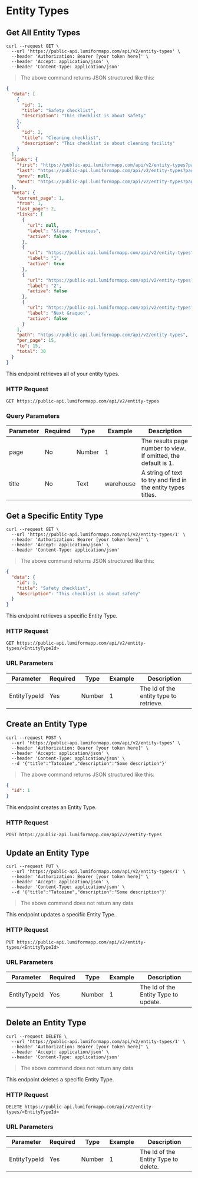 # Entity Types

## Get All Entity Types

```shell
curl --request GET \
  --url 'https://public-api.lumiformapp.com/api/v2/entity-types' \
  --header 'Authorization: Bearer [your token here]' \
  --header 'Accept: application/json' \
  --header 'Content-Type: application/json' 
```

> The above command returns JSON structured like this:

```json
{
  "data": [
    {
      "id": 1,
      "title": "Safety checklist",
      "description": "This checklist is about safety"
    },
    {
      "id": 2,
      "title": "Cleaning checklist",
      "description": "This checklist is about cleaning facility"
    }
  ],
  "links": {
    "first": "https://public-api.lumiformapp.com/api/v2/entity-types?page=1",
    "last": "https://public-api.lumiformapp.com/api/v2/entity-types?page=2",
    "prev": null,
    "next": "https://public-api.lumiformapp.com/api/v2/entity-types?page=2"
  },
  "meta": {
    "current_page": 1,
    "from": 1,
    "last_page": 2,
    "links": [
      {
        "url": null,
        "label": "&laquo; Previous",
        "active": false
      },
      {
        "url": "https://public-api.lumiformapp.com/api/v2/entity-types?page=1",
        "label": "1",
        "active": true
      },
      {
        "url": "https://public-api.lumiformapp.com/api/v2/entity-types?page=2",
        "label": "2",
        "active": false
      },
      {
        "url": "https://public-api.lumiformapp.com/api/v2/entity-types?page=2",
        "label": "Next &raquo;",
        "active": false
      }
    ],
    "path": "https://public-api.lumiformapp.com/api/v2/entity-types",
    "per_page": 15,
    "to": 15,
    "total": 30
  }
}
```

This endpoint retrieves all of your entity types.

### HTTP Request

`GET https://public-api.lumiformapp.com/api/v2/entity-types`

### Query Parameters

| Parameter   | Required | Type | Example | Description |
|-------------| ------- | ---- | ------- | ----------- |
| page        | No | Number | 1 | The results page number to view. If omitted, the default is 1. |
| title       | No | Text | warehouse | A string of text to try and find in the entity types titles. |

## Get a Specific Entity Type

```shell
curl --request GET \
  --url 'https://public-api.lumiformapp.com/api/v2/entity-types/1' \
  --header 'Authorization: Bearer [your token here]' \
  --header 'Accept: application/json' \
  --header 'Content-Type: application/json' 
```

> The above command returns JSON structured like this:

```json
{
  "data": {
    "id": 1,
    "title": "Safety checklist",
    "description": "This checklist is about safety"
  }
}
```

This endpoint retrieves a specific Entity Type.

### HTTP Request

`GET https://public-api.lumiformapp.com/api/v2/entity-types/<EntityTypeId>`

### URL Parameters

| Parameter       | Required | Type | Example | Description |
|-----------------| ------- | ---- | ------- | ----------- |
| EntityTypeId  | Yes | Number | 1 | The Id of the entity type to retrieve. |

## Create an Entity Type


```shell
curl --request POST \
  --url 'https://public-api.lumiformapp.com/api/v2/entity-types' \
  --header 'Authorization: Bearer [your token here]' \
  --header 'Accept: application/json' \
  --header 'Content-Type: application/json' \
  --d '{"title":"Tatooine","description":"Some description"}'
```

> The above command returns JSON structured like this:

```json
{
  "id": 1
}
```

This endpoint creates an Entity Type.

### HTTP Request

`POST https://public-api.lumiformapp.com/api/v2/entity-types`

## Update an Entity Type

```shell
curl --request PUT \
  --url 'https://public-api.lumiformapp.com/api/v2/entity-types/1' \
  --header 'Authorization: Bearer [your token here]' \
  --header 'Accept: application/json' \
  --header 'Content-Type: application/json' \
  --d '{"title":"Tatooine","description":"Some description"}'
```

> The above command does not return any data

This endpoint updates a specific Entity Type.

### HTTP Request

`PUT https://public-api.lumiformapp.com/api/v2/entity-types/<EntityTypeId>`

### URL Parameters

| Parameter      | Required | Type   | Example | Description                            |
|----------------|----------|--------|---------|----------------------------------------|
| EntityTypeId | Yes      | Number | 1       | The Id of the Entity Type to update. |

## Delete an Entity Type

```shell
curl --request DELETE \
  --url 'https://public-api.lumiformapp.com/api/v2/entity-types/1' \
  --header 'Authorization: Bearer [your token here]' \
  --header 'Accept: application/json' \
  --header 'Content-Type: application/json' 
```

> The above command does not return any data

This endpoint deletes a specific Entity Type.

### HTTP Request

`DELETE https://public-api.lumiformapp.com/api/v2/entity-types/<EntityTypeId>`

### URL Parameters

| Parameter      | Required | Type   | Example | Description                            |
|----------------|----------|--------|---------|----------------------------------------|
| EntityTypeId | Yes      | Number | 1       | The Id of the Entity Type to delete. |
